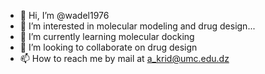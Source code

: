 - 👋 Hi, I’m @wadel1976
- 👀 I’m interested in molecular modeling and drug design...
- 🌱 I’m currently learning molecular docking
- 💞️ I’m looking to collaborate on drug design
- 📫 How to reach me by mail at a_krid@umc.edu.dz

<!---
wadel1976/wadel1976 is a ✨ special ✨ repository because its `README.md` (this file) appears on your GitHub profile.
You can click the Preview link to take a look at your changes.
--->
